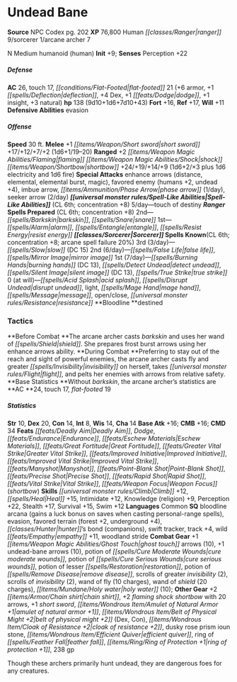 ﻿---
cssclass: [monsters]
title1: Undead Bane
title2: Undead Bane
CR: 16
sources:
- name: NPC Codex
  page: 202
  link: http://paizo.com/products/btpy8v3a?Pathfinder-Roleplaying-Game-NPC-Codex
XP: 76800
race: Human
classes:
- ranger 9
- sorcerer 1
- arcane archer 7
alignment: N
size: Medium
type: humanoid
subtypes:
- human
initiative:
  bonus: 9
AC:
  AC: 26
  touch: 17
  flat_footed: 21
  components:
    armor: 6
    deflection: 1
    dex: 4
    dodge: 1
    insight: 1
    natural: 3
HP:
  HP: 138
  long: 9d10+1d6+7d10+43
saves:
  fort: 16
  ref: 17
  will: 11
defensive_abilities:
- evasion
speeds:
  base: 30
attacks:
  melee:
  - - text: +1 short sword +17/+12/+7/+2 (1d6+1/19-20)
      entries:
      - - damage: 1d6+1
          crit_range: 19-20
      attack: +1 short sword
      bonus:
      - 17
      - 12
      - 7
      - 2
  ranged:
  - - text: +2 flaming shock shortbow +24/+19/+14/+9 (1d6+2/×3 plus 1d6 electricity
        and 1d6 fire)
      entries:
      - - damage: 1d6+2
          crit_multiplier: 3
        - damage: 1d6
          type: electricity
        - damage: 1d6
          type: fire
      attack: +2 flaming shock shortbow
      bonus:
      - 24
      - 19
      - 14
      - 9
  special:
  - enhance arrows (distance, elemental, elemental burst, magic)
  - favored enemy (humans +2, undead +4)
  - imbue arrow
  - phase arrow (1/day)
  - seeker arrow (2/day)
spell_like_abilities:
  entries:
  - name: touch of destiny
    source: default
    freq: 5/day
  sources:
  - name: default
    CL: 6
    concentration: 8
spells:
  entries:
  - name: barkskin
    source: Ranger
    level: 2
  - name: snare
    source: Ranger
    level: 2
  - name: alarm
    source: Ranger
    level: 1
  - name: entangle
    source: Ranger
    level: 1
  - name: resist energy
    source: Ranger
    level: 1
  - name: slow
    source: Sorcerer
    level: 3
    DC: 15
  - name: false life
    source: Sorcerer
    level: 2
  - name: mirror image
    source: Sorcerer
    level: 2
  - name: burning hands
    source: Sorcerer
    level: 1
    DC: 13
  - name: detect undead
    source: Sorcerer
    level: 1
  - name: silent image
    source: Sorcerer
    level: 1
    DC: 13
  - name: true strike
    source: Sorcerer
    level: 1
  - name: acid splash
    source: Sorcerer
    level: 0
  - name: disrupt undead
    source: Sorcerer
    level: 0
  - name: light
    source: Sorcerer
    level: 0
  - name: mage hand
    source: Sorcerer
    level: 0
  - name: message
    source: Sorcerer
    level: 0
  - name: open/close
    source: Sorcerer
    level: 0
  - name: resistance
    source: Sorcerer
    level: 0
  sources:
  - name: Ranger
    type: prepared
    CL: 6
    concentration: 8
  - name: Sorcerer
    type: known
    CL: 6
    concentration: 8
    failure_chance: 20%
    slots:
      3: 3
      2: 6
      1: 7
      0: at-will
    bloodline: destined
tactics:
  Before Combat: The arcane archer casts barkskin and uses her wand of shield. She
    prepares frost burst arrows using her enhance arrows ability.
  During Combat: Preferring to stay out of the reach and sight of powerful enemies,
    the arcane archer casts fly and greater invisibility on herself, takes flight,
    and pelts her enemies with arrows from relative safety.
  Base Statistics: Without barkskin, the arcane archer's statistics are AC 24, touch
    17, flat-footed 19
ability_scores:
  STR: 10
  DEX: 20
  CON: 14
  INT: 8
  WIS: 14
  CHA: 14
BAB: 16
CMB: 16
CMD: 34
feats:
- name: Deadly Aim
- name: Dodge
- name: Endurance
- name: Eschew Materials
- name: Great Fortitude
- name: Greater Vital Strike
- name: Improved Initiative
- name: Improved Vital Strike
- name: Manyshot
- name: Point-Blank Shot
- name: Precise Shot
- name: Rapid Shot
- name: Vital Strike
- name: Weapon Focus (shortbow)
skills:
  Climb: 12
  Heal: 15
  Intimidate: 12
  Knowledge (religion): 9
  Perception: 22
  Stealth: 17
  Survival: 15
  Swim: 12
languages:
- Common
special_qualities:
- bloodline arcana (gains a luck bonus on saves when casting personal-range spells)
- evasion
- favored terrain (forest +2, underground +4)
- hunter's bond (companions)
- swift tracker
- track +4
- wild empathy +11
- woodland stride
gear:
  combat:
  - +1 ghost touch arrows (10)
  - +1 undead-bane arrows (10)
  - potion of cure moderate wounds
  - potion of cure serious wounds
  - potion of lesser restoration
  - potion of remove disease
  - scrolls of greater invisibility (2)
  - scrolls of invisibility (2)
  - wand of fly (10 charges)
  - wand of shield (20 charges)
  - holy water (10)
  other:
  - +2 chain shirt
  - +2 flaming shock shortbow with 20 arrows
  - +1 short sword
  - amulet of natural armor +1
  - belt of physical might +2 (Dex, Con)
  - cloak of resistance +2
  - dusky rose prism ioun stone
  - efficient quiver
  - ring of feather fall
  - ring of protection +1
  - 238 gp
desc_long: Though these archers primarily hunt undead, they are dangerous foes for
  any creatures.

---

# Undead Bane

**Source** NPC Codex pg. 202
**XP** 76,800
Human _[[classes/Ranger|ranger]]_ 9/sorcerer 1/arcane archer 7

N Medium humanoid (human)
**Init** +9; **Senses** Perception +22

##### Defense

**AC** 26, touch 17, _[[conditions/Flat-Footed|flat-footed]]_ 21 (+6 armor, +1 _[[spells/Deflection|deflection]]_, +4 Dex, +1 _[[feats/Dodge|dodge]]_, +1 insight, +3 natural)
**hp** 138 (9d10+1d6+7d10+43)
**Fort** +16, **Ref** +17, **Will** +11
**Defensive Abilities** evasion

##### Offense
**Speed** 30 ft.
**Melee** +1 _[[items/Weapon/Short sword|short sword]]_ +17/+12/+7/+2 (1d6+1/19–20)
**Ranged** +2 _[[items/Weapon Magic Abilities/Flaming|flaming]]_ _[[items/Weapon Magic Abilities/Shock|shock]]_ _[[items/Weapon/Shortbow|shortbow]]_ +24/+19/+14/+9 (1d6+2/×3 plus 1d6 electricity and 1d6 fire)
**Special Attacks** enhance arrows (distance, elemental, elemental burst, magic), favored enemy (humans +2, undead +4), imbue arrow, _[[items/Ammunition/Phase Arrow|phase arrow]]_ (1/day), seeker arrow (2/day)
**_[[universal monster rules/Spell-Like Abilities|Spell-Like Abilities]]_** (CL 6th; concentration +8)
5/day—touch of destiny
**_Ranger_ Spells Prepared** (CL 6th; concentration +8)
2nd—_[[spells/Barkskin|barkskin]]_, _[[spells/Snare|snare]]_
1st—_[[spells/Alarm|alarm]]_, _[[spells/Entangle|entangle]]_, _[[spells/Resist Energy|resist energy]]_
**_[[classes/Sorcerer|Sorcerer]]_ Spells Known**(CL 6th; concentration +8; arcane spell failure 20%)
3rd (3/day)—_[[spells/Slow|slow]]_ (DC 15)
2nd (6/day)—_[[spells/False Life|false life]]_, _[[spells/Mirror Image|mirror image]]_
1st (7/day)—_[[spells/Burning Hands|burning hands]]_ (DC 13), _[[spells/Detect Undead|detect undead]]_, _[[spells/Silent Image|silent image]]_ (DC 13), _[[spells/True Strike|true strike]]_
0 (at will)—_[[spells/Acid Splash|acid splash]]_, _[[spells/Disrupt Undead|disrupt undead]]_, light, _[[spells/Mage Hand|mage hand]]_, _[[spells/Message|message]]_, open/close, _[[universal monster rules/Resistance|resistance]]_
**Bloodline **destined

### Tactics

**Before Combat **The arcane archer casts _barkskin_ and uses her wand of _[[spells/Shield|shield]]_. She prepares frost burst arrows using her enhance arrows ability.
**During Combat **Preferring to stay out of the reach and sight of powerful enemies, the arcane archer casts fly and greater _[[spells/Invisibility|invisibility]]_ on herself, takes _[[universal monster rules/Flight|flight]]_, and pelts her enemies with arrows from relative safety.
**Base Statistics **Without _barkskin_, the arcane archer’s statistics are **AC **24, touch 17, _flat-footed_ 19

##### Statistics
**Str** 10, **Dex** 20, **Con** 14, **Int** 8, **Wis** 14, **Cha** 14
**Base Atk** +16; **CMB** +16; **CMD** 34
**Feats** _[[feats/Deadly Aim|Deadly Aim]]_, _Dodge_, _[[feats/Endurance|Endurance]]_, _[[feats/Eschew Materials|Eschew Materials]]_, _[[feats/Great Fortitude|Great Fortitude]]_, _[[feats/Greater Vital Strike|Greater Vital Strike]]_, _[[feats/Improved Initiative|Improved Initiative]]_, _[[feats/Improved Vital Strike|Improved Vital Strike]]_, _[[feats/Manyshot|Manyshot]]_, _[[feats/Point-Blank Shot|Point-Blank Shot]]_, _[[feats/Precise Shot|Precise Shot]]_, _[[feats/Rapid Shot|Rapid Shot]]_, _[[feats/Vital Strike|Vital Strike]]_, _[[feats/Weapon Focus|Weapon Focus]]_ (_shortbow_)
**Skills** _[[universal monster rules/Climb|Climb]]_ +12, _[[spells/Heal|Heal]]_ +15, Intimidate +12, Knowledge (religion) +9, Perception +22, Stealth +17, Survival +15, Swim +12
**Languages** Common
**SQ** bloodline arcana (gains a luck bonus on saves when casting personal-range spells), evasion, favored terrain (forest +2, underground +4), _[[classes/Hunter|hunter]]_’s bond (companions), swift tracker, track +4, wild _[[feats/Empathy|empathy]]_ +11, woodland stride
**Combat Gear** +1 _[[items/Weapon Magic Abilities/Ghost Touch|ghost touch]]_ arrows (10), +1 undead-bane arrows (10), potion of _[[spells/Cure Moderate Wounds|cure moderate wounds]]_, potion of _[[spells/Cure Serious Wounds|cure serious wounds]]_, potion of lesser _[[spells/Restoration|restoration]]_, potion of _[[spells/Remove Disease|remove disease]]_, scrolls of greater _invisibility_ (2), scrolls of _invisibility_ (2), wand of fly (10 charges), wand of _shield_ (20 charges), _[[items/Mundane/Holy water|holy water]]_ (10); **Other Gear** +2 _[[items/Armor/Chain shirt|chain shirt]]_, +2 _flaming_ _shock_ _shortbow_ with 20 arrows, +1 _short sword_, _[[items/Wondrous Item/Amulet of Natural Armor +1|amulet of natural armor +1]]_, _[[items/Wondrous Item/Belt of Physical Might +2|belt of physical might +2]]_ (Dex, Con), _[[items/Wondrous Item/Cloak of _Resistance_ +2|cloak of _resistance_ +2]]_, dusky rose prism ioun stone, _[[items/Wondrous Item/Efficient Quiver|efficient quiver]]_, ring of _[[spells/Feather Fall|feather fall]]_, _[[items/Ring/Ring of Protection +1|ring of protection +1]]_, 238 gp

Though these archers primarily hunt undead, they are dangerous foes for any creatures.
